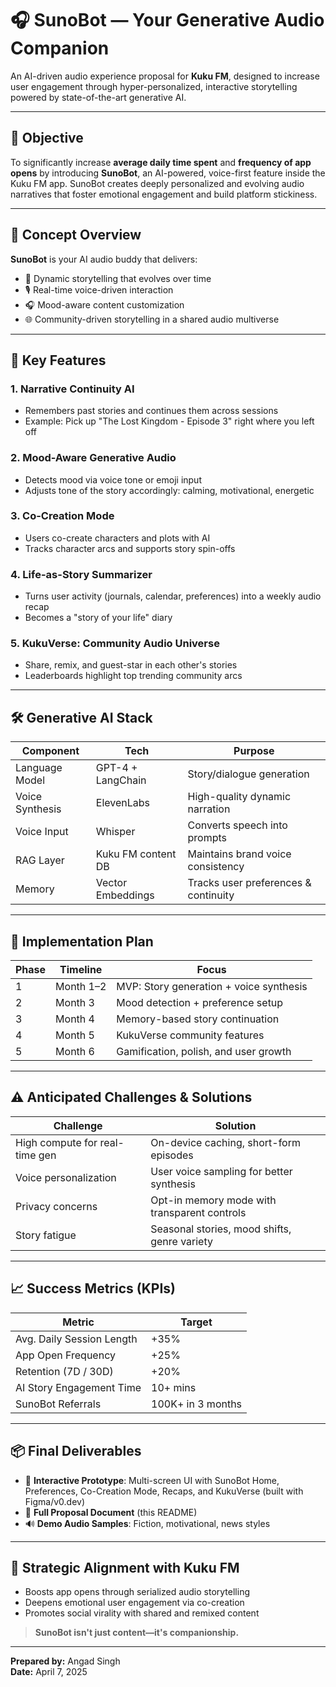 # 🎧 SunoBot — Your Generative Audio Companion

An AI-driven audio experience proposal for **Kuku FM**, designed to increase user engagement through hyper-personalized, interactive storytelling powered by state-of-the-art generative AI.

---

## 🚀 Objective

To significantly increase **average daily time spent** and **frequency of app opens** by introducing **SunoBot**, an AI-powered, voice-first feature inside the Kuku FM app. SunoBot creates deeply personalized and evolving audio narratives that foster emotional engagement and build platform stickiness.

---

## 🌟 Concept Overview

**SunoBot** is your AI audio buddy that delivers:

- 📖 Dynamic storytelling that evolves over time  
- 🎙️ Real-time voice-driven interaction  
- 🎧 Mood-aware content customization  
- 🌐 Community-driven storytelling in a shared audio multiverse  

---

## 🧠 Key Features

### 1. Narrative Continuity AI
- Remembers past stories and continues them across sessions  
- Example: Pick up "The Lost Kingdom - Episode 3" right where you left off  

### 2. Mood-Aware Generative Audio
- Detects mood via voice tone or emoji input  
- Adjusts tone of the story accordingly: calming, motivational, energetic  

### 3. Co-Creation Mode
- Users co-create characters and plots with AI  
- Tracks character arcs and supports story spin-offs  

### 4. Life-as-Story Summarizer
- Turns user activity (journals, calendar, preferences) into a weekly audio recap  
- Becomes a "story of your life" diary  

### 5. KukuVerse: Community Audio Universe
- Share, remix, and guest-star in each other's stories  
- Leaderboards highlight top trending community arcs  

---

## 🛠️ Generative AI Stack

| Component        | Tech                  | Purpose                          |
|------------------|-----------------------|----------------------------------|
| Language Model   | GPT-4 + LangChain     | Story/dialogue generation        |
| Voice Synthesis  | ElevenLabs            | High-quality dynamic narration   |
| Voice Input      | Whisper               | Converts speech into prompts     |
| RAG Layer        | Kuku FM content DB    | Maintains brand voice consistency|
| Memory           | Vector Embeddings     | Tracks user preferences & continuity |

---

## 🧪 Implementation Plan

| Phase | Timeline     | Focus                                        |
|-------|--------------|----------------------------------------------|
| 1     | Month 1–2    | MVP: Story generation + voice synthesis     |
| 2     | Month 3      | Mood detection + preference setup            |
| 3     | Month 4      | Memory-based story continuation              |
| 4     | Month 5      | KukuVerse community features                 |
| 5     | Month 6      | Gamification, polish, and user growth        |

---

## ⚠️ Anticipated Challenges & Solutions

| Challenge                       | Solution                                           |
|--------------------------------|----------------------------------------------------|
| High compute for real-time gen | On-device caching, short-form episodes             |
| Voice personalization          | User voice sampling for better synthesis           |
| Privacy concerns               | Opt-in memory mode with transparent controls       |
| Story fatigue                  | Seasonal stories, mood shifts, genre variety       |

---

## 📈 Success Metrics (KPIs)

| Metric                      | Target       |
|-----------------------------|--------------|
| Avg. Daily Session Length   | +35%         |
| App Open Frequency          | +25%         |
| Retention (7D / 30D)        | +20%         |
| AI Story Engagement Time    | 10+ mins     |
| SunoBot Referrals           | 100K+ in 3 months |

---

## 📦 Final Deliverables

- 🎨 **Interactive Prototype**: Multi-screen UI with SunoBot Home, Preferences, Co-Creation Mode, Recaps, and KukuVerse (built with Figma/v0.dev)
- 📄 **Full Proposal Document** (this README)
- 🔊 **Demo Audio Samples**: Fiction, motivational, news styles

---

## 🤝 Strategic Alignment with Kuku FM

- Boosts app opens through serialized audio storytelling  
- Deepens emotional user engagement via co-creation  
- Promotes social virality with shared and remixed content  

> **SunoBot isn't just content—it's companionship.**

---

**Prepared by:** Angad Singh  
**Date:** April 7, 2025
